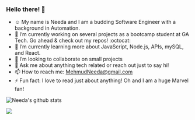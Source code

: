 ### Hello there! :wave:

- :relaxed: My name is Needa and I am a budding Software Engineer with a background in Automation. 
- 🔭 I’m currently working on several projects as a bootcamp student at GA Tech. Go ahead & check out my repos! :octocat:
- 🌱 I’m currently learning more about JavaScript, Node.js, APIs, mySQL, and React.
- 👯 I’m looking to collaborate on small projects 
- 💬 Ask me about anything tech related or reach out just to say hi! 
- 📫 How to reach me: MehmudNeeda@gmail.com
- ⚡ Fun fact: I love to read just about anything! Oh and I am a huge Marvel fan!

![Needa's github stats](https://github-readme-stats.vercel.app/api?username=needamehmud2017&&show_icons=true&title_color=ffffff&icon_color=bb2acf&text_color=faeec3&bg_color=151515)

![](https://komarev.com/ghpvc/?username=needamehmud2017)

